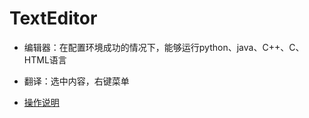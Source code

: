 # TextEditor
+ 编辑器：在配置环境成功的情况下，能够运行python、java、C++、C、HTML语言

+ 翻译：选中内容，右键菜单

+ [操作说明](https://link2points.blog.csdn.net/article/details/114239504)

